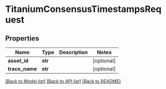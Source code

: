 # TitaniumConsensusTimestampsRequest


## Properties
Name | Type | Description | Notes
------------ | ------------- | ------------- | -------------
**asset_id** | **str** |  | [optional] 
**trace_name** | **str** |  | [optional] 

[[Back to Model list]](../README.md#documentation-for-models) [[Back to API list]](../README.md#documentation-for-api-endpoints) [[Back to README]](../README.md)


